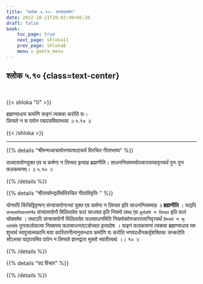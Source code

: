 ```yaml
---
title: "श्लोक ५.१०- सन्यासयोग"
date: 2022-10-21T20:42:49+05:30
draft: false
book:
    toc_page: true
    next_page: shloka11
    prev_page: shloka8
    menu : geeta_menu
---
```




## श्लोक ५.१० {class=text-center}

<br/>

{{< shloka  "0"  >}}

ब्रह्मण्याधाय कर्माणि सङ्गं त्यक्त्वा करोति यः।  
लिप्यते न स पापेन पद्मपत्रमिवाम्भसा ॥ ५.१० ॥
 

{{< /shloka >}}

---


{{% details "श्रीमन्मध्वाचार्यभगवत्पादाचर्य विरचित  गीताभाष्य" %}}

सन्न्यासयोगयुक्त एव च कर्मणा न लिप्यत इत्याह ब्रह्मणीति। साधननियमस्योपचारत्वव्यावृत्त्यर्थं पुनः पुनः फलकथनम्।  ॥ ५.१० ॥

{{% /details %}}



{{% details "श्रीराघवेन्द्रतीर्थविरचित गीताविवृतिः " %}}

योगमपि किंचिद्विवृण्वन्‌ संन्यासयोगाभ्यां युक्त एव कर्मणा न
लिप्यत इति साधननियममाह ॥ **ब्रह्मणीति** । 
यद्यपि `संन्यासस्त्वित्यनेनैव` संन्यासयोगौ मिलितावेव फलं 
साधयत इति नियमो लब्ध एव 
`कुर्वन्नपि न लिप्यत` इति फलं चोक्तमेव । 
तथाऽपि संन्यासयोगौ मिलितावेव फलसाधनमिति 
नियमोक्तेरुचारस्त्वनिवृत्त्यर्थं  `लिप्यते न स॒ पापेनेति`
पुनःफलोकत्या नियमस्य फलसाधनताऽत्रोच्यत इत्यदोषः । 
सङ्गं फलकामनां त्यक्त्वा ब्रह्मण्याधाय मम शुभार्थ स्वपूजात्मकानि 
मया कारितानीत्यनुसन्धाय कर्माणि यः करोति भगवदधीनकर्तृशक्तिकः 
सन्करोति सोंऽभसा पद्यपत्रमिव पापेन न लिप्यते 
ज्ञानद्वारा मुक्तो भवतीत्यर्थः ।। १० ॥

{{% /details %}}



{{% details "पद विचार" %}}


{{% /details %}}
